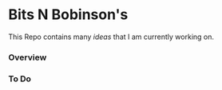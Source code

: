 # Bits N Bobinson's
This Repo contains many *ideas* that I am currently working on.

### Overview


### To Do



